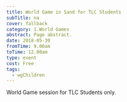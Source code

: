 ```yaml
---
title: World Game in Sand for TLC Students
subTitle: na
cover: fallback
category: 1.World Games
abstract: Page abstract.
date: 2018-05-30
fromTime: 9.00am
toTime: 12.00am
type: event
cost: Free
tags:
  - wgChildren
---
```


World Game session for TLC Students only.

